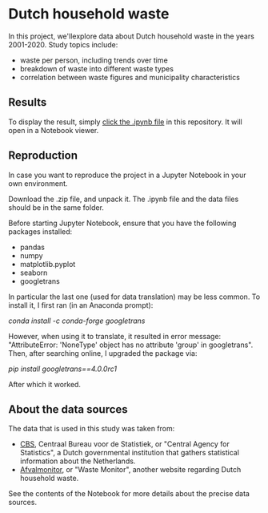 # Dutch household waste

In this project, we'llexplore data about Dutch household waste in the years 2001-2020. Study topics include:
* waste per person, including trends over time
* breakdown of waste into different waste types
* correlation between waste figures and municipality characteristics

## Results

To display the result, simply [click the .ipynb file](https://github.com/jasperquak/dutch_household_waste/blob/main/DutchHouseholdWaste.ipynb) in this repository. It will open in a Notebook viewer.

## Reproduction

In case you want to reproduce the project in a Jupyter Notebook in your own environment.

Download the .zip file, and unpack it. The .ipynb file and the data files should be in the same folder.

Before starting Jupyter Notebook, ensure that you have the following packages installed:
* pandas
* numpy
* matplotlib.pyplot
* seaborn
* googletrans

In particular the last one (used for data translation) may be less common. To install it, I first ran (in an Anaconda prompt):

*conda install -c conda-forge googletrans*

However, when using it to translate, it resulted in error message: "AttributeError: 'NoneType' object has no attribute 'group' in googletrans". Then, after searching online, I upgraded the package via:

*pip install googletrans==4.0.0rc1*

After which it worked.

## About the data sources

The data that is used in this study was taken from:
* [CBS](https://www.cbs.nl/), Centraal Bureau voor de Statistiek, or "Central Agency for Statistics", a Dutch governmental institution that gathers statistical information about the Netherlands.
* [Afvalmonitor](https://afvalmonitor.databank.nl/), or "Waste Monitor", another website regarding Dutch household waste.

See the contents of the Notebook for more details about the precise data sources.


